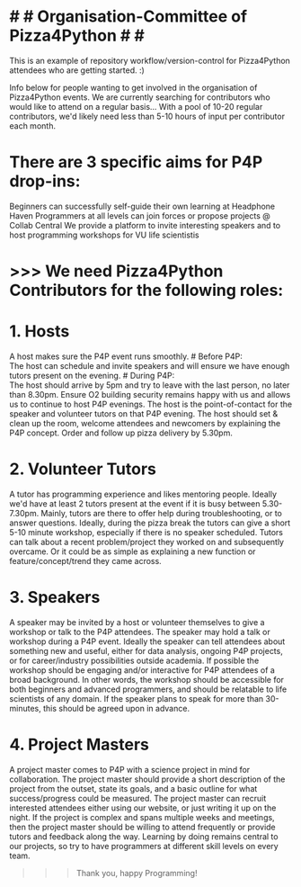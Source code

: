 # # # Organisation-Committee of Pizza4Python # # #

This is an example of repository workflow/version-control for Pizza4Python attendees who are getting started. :)

Info below for people wanting to get involved in the organisation of Pizza4Python events.
We are currently searching for contributors who would like to attend on a regular basis... With a pool of 10-20 regular contributors, we'd likely need less than 5-10 hours of input per contributor each month.

# There are 3 specific aims for P4P drop-ins:
  
  Beginners can successfully self-guide their own learning at Headphone Haven
   Programmers at all levels can join forces or propose projects @ Collab Central
   We provide a platform to invite interesting speakers and to host programming workshops for VU life scientistis


# >>> We need Pizza4Python Contributors for the following roles:

# 1. Hosts 
  
  A host makes sure the P4P event runs smoothly.
    # Before P4P:       
                      The host can schedule and invite speakers and will ensure we have enough tutors present on the evening. 
    # During P4P:           
                      The host should arrive by 5pm and try to leave with the last person, no later than 8.30pm. 
                      Ensure O2 building security remains happy with us and allows us to continue to host P4P evenings.
                      The host is the point-of-contact for the speaker and volunteer tutors on that P4P evening. 
                      The host should set & clean up the room, welcome attendees and newcomers by explaining the P4P concept. 
                      Order and follow up pizza delivery by 5.30pm. 

# 2. Volunteer Tutors
 
 A tutor has programming experience and likes mentoring people. 
                      Ideally we'd have at least 2 tutors present at the event if it is busy between 5.30-7.30pm. Mainly, tutors are there to offer help during troubleshooting, or to answer questions. Ideally, during the pizza break the tutors can give a short 5-10 minute workshop, especially if there is no speaker scheduled. Tutors can talk about a recent problem/project they worked on and subsequently overcame. Or it could be as simple as explaining a new function or feature/concept/trend they came across.

# 3. Speakers
 
 A speaker may be invited by a host or volunteer themselves to give a workshop or talk to the P4P attendees.
                      The speaker may hold a talk or workshop during a P4P event. Ideally the speaker can tell attendees about something new and useful, either for data analysis, ongoing P4P projects, or for career/industry possibilities outside academia. If possible the workshop should be engaging and/or interactive for P4P attendees of a broad background. In other words, the workshop should be accessible for both beginners and advanced programmers, and should be relatable to life scientists of any domain. If the speaker plans to speak for more than 30-minutes, this should be agreed upon in advance.
                      
# 4. Project Masters
  
  A project master comes to P4P with a science project in mind for collaboration.
                      The project master should provide a short description of the project from the outset, state its goals, and a basic outline for what success/progress could be measured. The project master can recruit interested attendees either using our website, or just writing it up on the night. If the project is complex and spans multiple weeks and meetings, then the project master should be willing to attend frequently or provide tutors and feedback along the way. Learning by doing remains central to our projects, so try to have programmers at different skill levels on every team.
                      
            
>>>Thank you, happy Programming!
